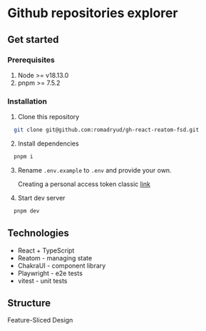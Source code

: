 # Github repositories explorer

## Get started

### Prerequisites

1. Node >= v18.13.0
1. pnpm >= 7.5.2

### Installation

1. Clone this repository

```bash
  git clone git@github.com:romadryud/gh-react-reatom-fsd.git
```

2. Install dependencies

```bash
  pnpm i
```

3. Rename `.env.example` to `.env` and provide your own.

   Creating a personal access token classic [link](https://docs.github.com/en/authentication/keeping-your-account-and-data-secure/)

4. Start dev server

```bash
  pnpm dev
```

## Technologies

- React + TypeScript
- Reatom - managing state
- ChakraUI - component library
- Playwright - e2e tests
- vitest - unit tests

## Structure

Feature-Sliced Design
